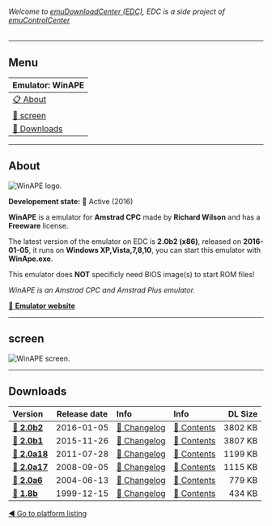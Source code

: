 ###### Welcome to [emuDownloadCenter (EDC)](https://github.com/PhoenixInteractiveNL/emuDownloadCenter/wiki/), EDC is a side project of [emuControlCenter](https://github.com/PhoenixInteractiveNL/emuControlCenter/wiki/)
***
## Menu
| **Emulator: WinAPE** |
|:---------|
| [:clipboard: About](#about) |
| [:sunrise: screen](#screen) |
| [:floppy_disk: Downloads](#downloads) |
***
## About
![](https://github.com/PhoenixInteractiveNL/emuDownloadCenter/wiki/images_emulator/winape_logo_200.jpg "WinAPE logo.")

**Developement state:** :large_blue_circle: Active (2016)

**WinAPE** is a emulator for **Amstrad CPC** made by **Richard Wilson** and has a **Freeware** license.

The latest version of the emulator on EDC is **2.0b2 (x86)**, released on **2016-01-05**, it runs on **Windows XP,Vista,7,8,10**, you can start this emulator with **WinApe.exe**.

This emulator does **NOT** specificly need BIOS image(s) to start ROM files!

_WinAPE is an Amstrad CPC and Amstrad Plus emulator._

[:link: **Emulator website**](http://www.winape.net/)
***
## screen
![](https://raw.githubusercontent.com/PhoenixInteractiveNL/emuDownloadCenter/master/hooks/winape/emulator_screen_01.jpg "WinAPE screen.")
***
## Downloads
| Version  | Release date  | Info       | Info       | DL Size    |
|:---------|:-------------:|:-----------|:-----------|-----------:|
| [:floppy_disk: **2.0b2**](https://github.com/PhoenixInteractiveNL/edc-repo0002/raw/master/winape/2.0b2.7z) | 2016-01-05 | [:page_facing_up: Changelog](https://github.com/PhoenixInteractiveNL/edc-repo0002/blob/master/winape/2.0b2_changelog.txt) | [:mag_right: Contents](https://github.com/PhoenixInteractiveNL/edc-repo0002/blob/master/winape/2.0b2_contents.txt) | 3802 KB |
| [:floppy_disk: **2.0b1**](https://github.com/PhoenixInteractiveNL/edc-repo0002/raw/master/winape/2.0b1.7z) | 2015-11-26 | [:page_facing_up: Changelog](https://github.com/PhoenixInteractiveNL/edc-repo0002/blob/master/winape/2.0b1_changelog.txt) | [:mag_right: Contents](https://github.com/PhoenixInteractiveNL/edc-repo0002/blob/master/winape/2.0b1_contents.txt) | 3807 KB |
| [:floppy_disk: **2.0a18**](https://github.com/PhoenixInteractiveNL/edc-repo0002/raw/master/winape/2.0a18.7z) | 2011-07-28 | [:page_facing_up: Changelog](https://github.com/PhoenixInteractiveNL/edc-repo0002/blob/master/winape/2.0a18_changelog.txt) | [:mag_right: Contents](https://github.com/PhoenixInteractiveNL/edc-repo0002/blob/master/winape/2.0a18_contents.txt) | 1199 KB |
| [:floppy_disk: **2.0a17**](https://github.com/PhoenixInteractiveNL/edc-repo0002/raw/master/winape/2.0a17.7z) | 2008-09-05 | [:page_facing_up: Changelog](https://github.com/PhoenixInteractiveNL/edc-repo0002/blob/master/winape/2.0a17_changelog.txt) | [:mag_right: Contents](https://github.com/PhoenixInteractiveNL/edc-repo0002/blob/master/winape/2.0a17_contents.txt) | 1115 KB |
| [:floppy_disk: **2.0a6**](https://github.com/PhoenixInteractiveNL/edc-repo0002/raw/master/winape/2.0a6.7z) | 2004-06-13 | [:page_facing_up: Changelog](https://github.com/PhoenixInteractiveNL/edc-repo0002/blob/master/winape/2.0a6_changelog.txt) | [:mag_right: Contents](https://github.com/PhoenixInteractiveNL/edc-repo0002/blob/master/winape/2.0a6_contents.txt) | 779 KB |
| [:floppy_disk: **1.8b**](https://github.com/PhoenixInteractiveNL/edc-repo0002/raw/master/winape/1.8b.7z) | 1999-12-15 | [:page_facing_up: Changelog](https://github.com/PhoenixInteractiveNL/edc-repo0002/blob/master/winape/1.8b_changelog.txt) | [:mag_right: Contents](https://github.com/PhoenixInteractiveNL/edc-repo0002/blob/master/winape/1.8b_contents.txt) | 434 KB |

[:arrow_backward: Go to platform listing](https://github.com/PhoenixInteractiveNL/emuDownloadCenter/wiki/EDC-Platform-List)
